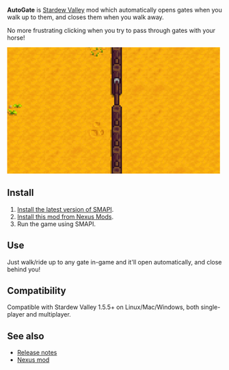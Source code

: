 ﻿**AutoGate** is [Stardew Valley](http://stardewvalley.net/) mod which automatically opens gates
when you walk up to them, and closes them when you walk away.

No more frustrating clicking when you try to pass through gates with your horse!

![](screenshot.gif)

## Install
1. [Install the latest version of SMAPI](https://smapi.io/).
2. [Install this mod from Nexus Mods](https://www.nexusmods.com/stardewvalley/mods/820).
3. Run the game using SMAPI.

## Use
Just walk/ride up to any gate in-game and it'll open automatically, and close behind you!

## Compatibility
Compatible with Stardew Valley 1.5.5+ on Linux/Mac/Windows, both single-player and multiplayer.

## See also
* [Release notes](CHANGELOG.md)
* [Nexus mod](https://www.nexusmods.com/stardewvalley/mods/820)
